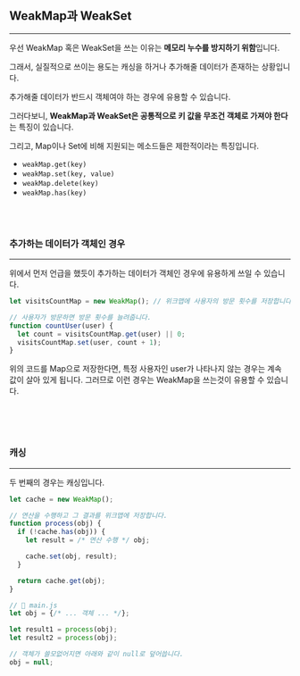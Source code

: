## WeakMap과 WeakSet

---

우선 WeakMap 혹은 WeakSet을 쓰는 이유는 **메모리 누수를 방지하기 위함**입니다.

그래서, 실질적으로 쓰이는 용도는 캐싱을 하거나 추가해줄 데이터가 존재하는 상황입니다.

추가해줄 데이터가 반드시 객체여야 하는 경우에 유용할 수 있습니다.

그러다보니, **WeakMap과 WeakSet은 공통적으로 키 값을 무조건 객체로 가져야 한다**는 특징이 있습니다.

그리고, Map이나 Set에 비해 지원되는 메소드들은 제한적이라는 특징입니다.

- `weakMap.get(key)`
- `weakMap.set(key, value)`
- `weakMap.delete(key)`
- `weakMap.has(key)`

<br><br>

### 추가하는 데이터가 객체인 경우

---

위에서 먼저 언급을 했듯이 추가하는 데이터가 객체인 경우에 유용하게 쓰일 수 있습니다.

```jsx
let visitsCountMap = new WeakMap(); // 위크맵에 사용자의 방문 횟수를 저장합니다.

// 사용자가 방문하면 방문 횟수를 늘려줍니다.
function countUser(user) {
  let count = visitsCountMap.get(user) || 0;
  visitsCountMap.set(user, count + 1);
}
```

위의 코드를 Map으로 저장한다면, 특정 사용자인 user가 나타나지 않는 경우는 계속 값이 살아 있게 됩니다. 그러므로 이런 경우는 WeakMap을 쓰는것이 유용할 수 있습니다.


<br><br><br>

### 캐싱

---

두 번째의 경우는 캐싱입니다. 

```jsx
let cache = new WeakMap();

// 연산을 수행하고 그 결과를 위크맵에 저장합니다.
function process(obj) {
  if (!cache.has(obj)) {
    let result = /* 연산 수행 */ obj;

    cache.set(obj, result);
  }

  return cache.get(obj);
}

// 📁 main.js
let obj = {/* ... 객체 ... */};

let result1 = process(obj);
let result2 = process(obj);

// 객체가 쓸모없어지면 아래와 같이 null로 덮어씁니다.
obj = null;
```